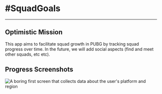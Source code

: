 # \#SquadGoals
---
## Optimistic Mission
This app aims to facilitate squad growth in PUBG by tracking squad progress over time. In the future, we will add social aspects (find and meet other squads, etc etc).

## Progress Screenshots

![A boring first screen that collects data about the user's platform and region]('https://i.imgur.com/1f3wUEm.png')